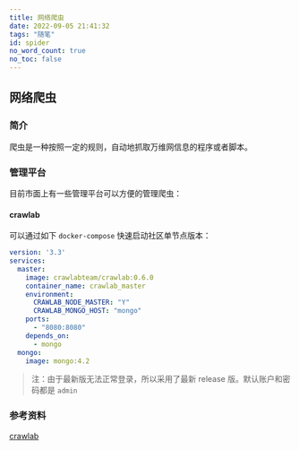 ```yaml
---
title: 网络爬虫
date: 2022-09-05 21:41:32
tags: "随笔"
id: spider
no_word_count: true
no_toc: false
---
```


## 网络爬虫

### 简介

爬虫是一种按照一定的规则，自动地抓取万维网信息的程序或者脚本。

### 管理平台

目前市面上有一些管理平台可以方便的管理爬虫：

#### crawlab

可以通过如下 `docker-compose` 快速启动社区单节点版本：

```yaml
version: '3.3'
services:
  master:
    image: crawlabteam/crawlab:0.6.0
    container_name: crawlab_master
    environment:
      CRAWLAB_NODE_MASTER: "Y"
      CRAWLAB_MONGO_HOST: "mongo"
    ports:
      - "8080:8080"
    depends_on:
      - mongo
  mongo:
    image: mongo:4.2
```

> 注：由于最新版无法正常登录，所以采用了最新 release 版。默认账户和密码都是 `admin`

### 参考资料

[crawlab](https://docs.crawlab.cn/)
